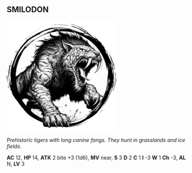 ## SMILODON

![](images/smilodon.webp)

_Prehistoric tigers with long canine fangs. They hunt in grasslands and ice fields._

**AC** 12, **HP** 14, **ATK** 2 bite +3 (1d6), **MV** near, **S** 3 **D** 2 **C** 1 **I** -3 **W** 1 **Ch** -3, **AL** N, **LV** 3

